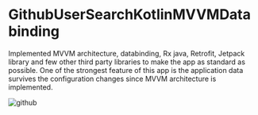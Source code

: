 # GithubUserSearchKotlinMVVMDatabinding
Implemented MVVM architecture, databinding, Rx java, Retrofit, Jetpack library and few other third party libraries to make the app as standard as possible. One of the strongest feature of this app is  the application data survives the configuration changes since MVVM architecture is implemented.

![github](https://user-images.githubusercontent.com/16632235/78572449-4bed2580-7849-11ea-9dc2-15b8524441cf.gif)
